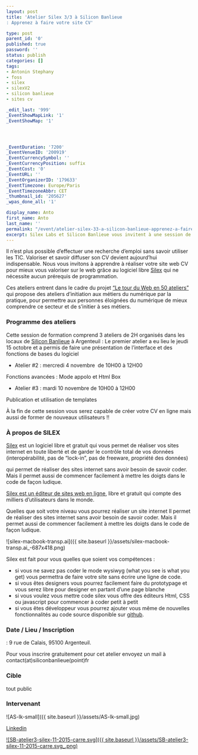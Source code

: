 ```yaml
---
layout: post
title: 'Atelier Silex 3/3 à Silicon Banlieue
: Apprenez à faire votre site CV'

type: post
parent_id: '0'
published: true
password: ''
status: publish
categories: []
tags:
- Antonin Stephany
- foss
- silex
- silexV2
- silicon banlieue
- sites cv

_edit_last: '999'
_EventShowMapLink: '1'
_EventShowMap: '1'




_EventDuration: '7200'
_EventVenueID: '200919'
_EventCurrencySymbol: ''
_EventCurrencyPosition: suffix
_EventCost: '0'
_EventURL: ''
_EventOrganizerID: '179633'
_EventTimezone: Europe/Paris
_EventTimezoneAbbr: CET
_thumbnail_id: '205627'
_wpas_done_all: '1'

display_name: Anto
first_name: Anto
last_name: ''
permalink: "/event/atelier-silex-33-a-silicon-banlieue-apprenez-a-faire-votre-site-cv-en-toute-liberte/"
excerpt: Silex Labs et Silicon Banlieue vous invitent à une session de formation au logiciel libre et gratuit Silex en partenariat avec la Mission locale d’Argenteuil-Bezons et l’association Activaction pour vous former à la réalisation de sites CV avec Silex.
---
```




Il n’est plus possible d’effectuer une recherche d’emploi sans savoir utiliser les TIC. Valoriser et savoir diffuser son CV devient aujourd’hui indispensable. Nous vous invitons à apprendre à réaliser votre site web CV pour mieux vous valoriser sur le web grâce au logiciel libre [Silex](http://www.silex.me/) qui ne nécessite aucun prérequis de programmation.



Ces ateliers entrent dans le cadre du projet [“Le tour du Web en 50 ateliers”](https://www.silexlabs.org/le-tour-du-web-en-50-ateliers-2/) qui propose des ateliers d’initiation aux métiers du numérique par la pratique, pour permettre aux personnes éloignées du numérique de mieux comprendre ce secteur et de s’initier à ses métiers.

### Programme des ateliers

Cette session de formation comprend 3 ateliers de 2H organisés dans les locaux de [Silicon Banlieue](http://www.siliconbanlieue.fr/) à Argenteuil
: 
Le premier atelier a eu lieu le jeudi 15 octobre et a permis de faire une présentation de l’interface et des fonctions de bases du logiciel

*   Atelier #2
: mercredi 4 novembre  de 10H00 à 12H00

Fonctions avancées
: Mode appolo et Html Box

*   Atelier #3
: mardi 10 novembre de 10H00 à 12H00

Publication et utilisation de templates

À la fin de cette session vous serez capable de créer votre CV en ligne mais aussi de former de nouveaux utilisateurs !!

### À propos de SILEX

[Silex](http://www.silex.me/) est un logiciel libre et gratuit qui vous permet de réaliser vos sites internet en toute liberté et de garder le contrôle total de vos données (interopérabilité, pas de “lock-in”, pas de freeware, propriété des données)

qui permet de réaliser des sites internet sans avoir besoin de savoir coder. Mais il permet aussi de commencer facilement à mettre les doigts dans le code de façon ludique.

[Silex est un éditeur de sites web en ligne](http://www.silex.me/), libre et gratuit qui compte des milliers d’utilisateurs dans le monde.

Quelles que soit votre niveau vous pourrez réaliser un site internet Il permet de réaliser des sites internet sans avoir besoin de savoir coder. Mais il permet aussi de commencer facilement à mettre les doigts dans le code de façon ludique.

![silex-macbook-transp.ai]({{ site.baseurl }}/assets/silex-macbook-transp.ai_-687x418.png)

Silex est fait pour vous quelles que soient vos compétences
: 
*   si vous ne savez pas coder le mode wysiwyg (what you see is what you get) vous permettra de faire votre site sans écrire une ligne de code.
*   si vous êtes designers vous pourrez facilement faire du prototypage et vous serez libre pour designer en partant d’une page blanche
*   si vous voulez vous mettre code silex vous offre des éditeurs Html, CSS ou javascript pour commencer à coder petit à petit
*   si vous êtes développeur vous pourrez ajouter vous même de nouvelles fonctionnalités au code source disponible sur [github](https://github.com/silexlabs/Silex).

### Date / Lieu / Inscription


: 9 rue de Calais, 95100 Argenteuil.

Pour vous inscrire gratuitement pour cet atelier envoyez un mail à contact(at)siliconbanlieue(point)fr

### Cible

tout public

### Intervenant

![AS-lk-small]({{ site.baseurl }}/assets/AS-lk-small.jpg)



[Linkedin](https://www.linkedin.com/pub/antonin-stephany/1b/490/27a)

[![SB-atelier3-silex-11-2015-carre.svg]({{ site.baseurl }}/assets/SB-atelier3-silex-11-2015-carre.svg_.png)](https://www.silexlabs.org/)